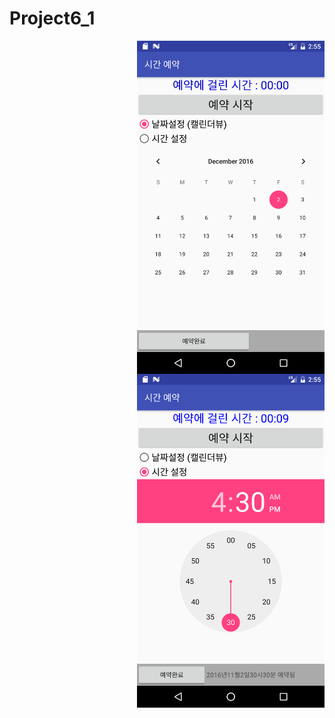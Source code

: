 # Project6_1

<img width=300 src=
"https://github.com/fbwkzl333/Project6_1/blob/master/app/pics/Screenshot_1480647302.png?raw=true" align="right">

<img width=300 src=
"https://github.com/fbwkzl333/Project6_1/blob/master/app/pics/Screenshot_1480647315.png?raw=true" align="right">
